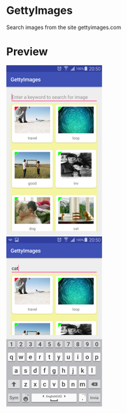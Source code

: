 # GettyImages
Search images from the site gettyimages.com
# Preview
<p><img src="https://github.com/Shevatro/GettyImages/blob/master/Screenshot_2017-11-03-20-50-48.png" height="450px"/>
<img src="https://github.com/Shevatro/GettyImages/blob/master/Screenshot_2017-11-03-20-50-58.png" height="450px"/></p>
